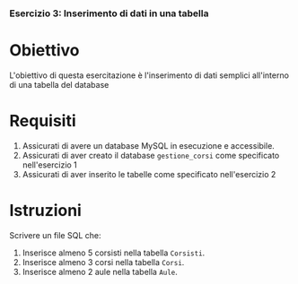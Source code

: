 ### Esercizio 3: Inserimento di dati in una tabella

# Obiettivo
L'obiettivo di questa esercitazione è l'inserimento di dati semplici all'interno di una tabella del database

# Requisiti
1. Assicurati di avere un database MySQL in esecuzione e accessibile.
2. Assicurati di aver creato il database `gestione_corsi` come specificato nell'esercizio 1
3. Assicurati di aver inserito le tabelle come specificato nell'esercizio 2

# Istruzioni
Scrivere un file SQL che:
1. Inserisce almeno 5 corsisti nella tabella `Corsisti`.
2. Inserisce almeno 3 corsi nella tabella `Corsi`.
3. Inserisce almeno 2 aule nella tabella `Aule`.